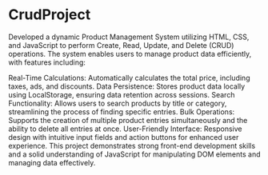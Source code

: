 # CrudProject
Developed a dynamic Product Management System utilizing HTML, CSS, and JavaScript to perform Create, Read, Update, and Delete (CRUD) operations. The system enables users to manage product data efficiently, with features including:

Real-Time Calculations: Automatically calculates the total price, including taxes, ads, and discounts.
Data Persistence: Stores product data locally using LocalStorage, ensuring data retention across sessions.
Search Functionality: Allows users to search products by title or category, streamlining the process of finding specific entries.
Bulk Operations: Supports the creation of multiple product entries simultaneously and the ability to delete all entries at once.
User-Friendly Interface: Responsive design with intuitive input fields and action buttons for enhanced user experience.
This project demonstrates strong front-end development skills and a solid understanding of JavaScript for manipulating DOM elements and managing data effectively.
